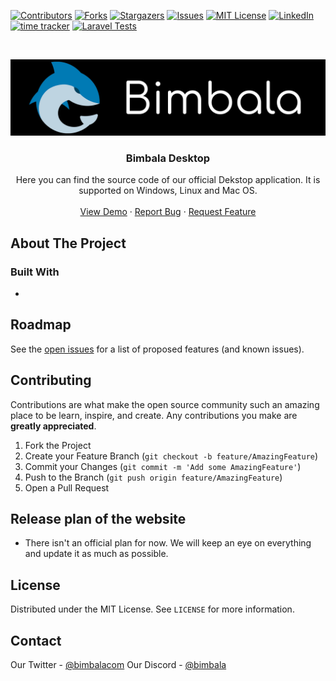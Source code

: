 <!--
*** Thanks for checking out this README Template. If you have a suggestion that would
*** make this better, please fork the repo and create a pull request or simply open
*** an issue with the tag "enhancement".
*** Thanks again! Now go create something AMAZING! :D
***
***
***
*** To avoid retyping too much info. Do a search and replace for the following:
*** github_username, repo, twitter_handle, email
-->





<!-- PROJECT SHIELDS -->
<!--
*** I'm using markdown "reference style" links for readability.
*** Reference links are enclosed in brackets [ ] instead of parentheses ( ).
*** See the bottom of this document for the declaration of the reference variables
*** for contributors-url, forks-url, etc. This is an optional, concise syntax you may use.
*** https://www.markdownguide.org/basic-syntax/#reference-style-links
-->
[![Contributors][contributors-shield]][contributors-url]
[![Forks][forks-shield]][forks-url]
[![Stargazers][stars-shield]][stars-url]
[![Issues][issues-shield]][issues-url]
[![MIT License][license-shield]][license-url]
[![LinkedIn][linkedin-shield]][linkedin-url]
[![time tracker](https://wakatime.com/badge/github/Bimbalacom/Desktop.svg)](https://wakatime.com/badge/github/Bimbalacom/Desktop)
[![Laravel Tests](https://github.com/Bimbalacom/Desktop/actions/workflows/tests.yaml/badge.svg)](https://github.com/Bimbalacom/Desktop/actions/workflows/tests.yaml)



<!-- PROJECT LOGO -->
<br />
<p align="center">
  <a href="https://github.com/Bimbalacom/Desktop">
    <img src=".github/img/bimbalaLogo.png" alt="Bimbala mascot/logo" width="800">
  </a>

  <h3 align="center">Bimbala Desktop</h3>

  <p align="center">
    Here you can find the source code of our official Dekstop application. It is supported on Windows, Linux and Mac OS.
    <br />
    <br />
    <a href="#">View Demo</a>
    ·
    <a href="https://github.com/Bimbalacom/Desktop/issues/new?assignees=&labels=bug&template=bug_report.md&title=">Report Bug</a>
    ·
    <a href="https://github.com/Bimbalacom/Desktop/issues/new?assignees=&labels=enhancement&template=feature_request.md&title=">Request Feature</a>
  </p>
</p>



<!-- TABLE OF CONTENTS -->
<!-- 
## Table of Contents

- [Table of Contents](#table-of-contents)
- [About The Project](#about-the-project)
  - [Built With](#built-with)
- [Roadmap](#roadmap)
- [Contributing](#contributing)
- [Release plan of the website](#release-plan-of-the-website)
- [License](#license)
- [Contact](#contact)
-->


<!-- ABOUT THE PROJECT -->
## About The Project

### Built With

* 


<!-- ROADMAP -->
## Roadmap

See the [open issues](https://github.com/Bimbalacom/Desktop/issues) for a list of proposed features (and known issues).



<!-- CONTRIBUTING -->
## Contributing

Contributions are what make the open source community such an amazing place to be learn, inspire, and create. Any contributions you make are **greatly appreciated**.

1. Fork the Project
2. Create your Feature Branch (`git checkout -b feature/AmazingFeature`)
3. Commit your Changes (`git commit -m 'Add some AmazingFeature'`)
4. Push to the Branch (`git push origin feature/AmazingFeature`)
5. Open a Pull Request

<!-- RELEASE PLAN OF THE WEBSITE-->
## Release plan of the website

- There isn't an official plan for now. We will keep an eye on everything and update it as much as possible.

<!-- LICENSE -->
## License

Distributed under the MIT License. See `LICENSE` for more information.



<!-- CONTACT -->
## Contact

Our Twitter - [@bimbalacom](https://twitter.com/bimbalacom)
Our Discord - [@bimbala](https://bimbala.com/discord)




<!-- MARKDOWN LINKS & IMAGES -->
<!-- https://www.markdownguide.org/basic-syntax/#reference-style-links -->
[contributors-shield]: https://img.shields.io/github/contributors/Bimbalacom/Desktop.svg?style=flat-square
[contributors-url]: https://github.com/Bimbalacom/Desktop/graphs/contributors
[forks-shield]: https://img.shields.io/github/forks/Bimbalacom/Desktop.svg?style=flat-square
[forks-url]: https://github.com/Bimbalacom/Desktop/network/members
[stars-shield]: https://img.shields.io/github/stars/Bimbalacom/Desktop.svg?style=flat-square
[stars-url]: https://github.com/Bimbalacom/Desktop/stargazers
[issues-shield]: https://img.shields.io/github/issues/Bimbalacom/Desktop.svg?style=flat-square
[issues-url]: https://github.com/Bimbalacom/Desktop/issues
[license-shield]: https://img.shields.io/github/license/Bimbalacom/Desktop.svg?style=flat-square
[license-url]: https://github.com/Bimbalacom/Desktop/blob/master/LICENSE.txt
[linkedin-shield]: https://img.shields.io/badge/-LinkedIn-black.svg?style=flat-square&logo=linkedin&colorB=555
[linkedin-url]: https://www.linkedin.com/company/bimbala/
[product-screenshot]: .github/img/demo.png
